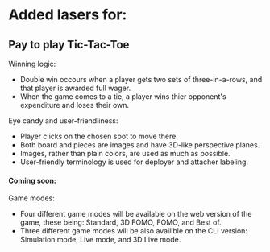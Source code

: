# Added lasers for:

## Pay to play Tic-Tac-Toe

Winning logic:
 - Double win occours when a player gets two sets of three-in-a-rows, and that player is awarded full wager.
 - When the game comes to a tie, a player wins thier opponent's expenditure and loses their own.

Eye candy and user-friendliness:
 - Player clicks on the chosen spot to move there.
 - Both board and pieces are images and have 3D-like perspective planes.
 - Images, rather than plain colors, are used as much as possible.
 - User-friendly terminology is used for deployer and attacher labeling.
 
#### Coming soon:

Game modes:
 - Four different game modes will be available on the web version of the game, these being: Standard, 3D FOMO, FOMO, and Best of.
 - Three different game modes will be also availible on the CLI version: Simulation mode, Live mode, and 3D Live mode.


